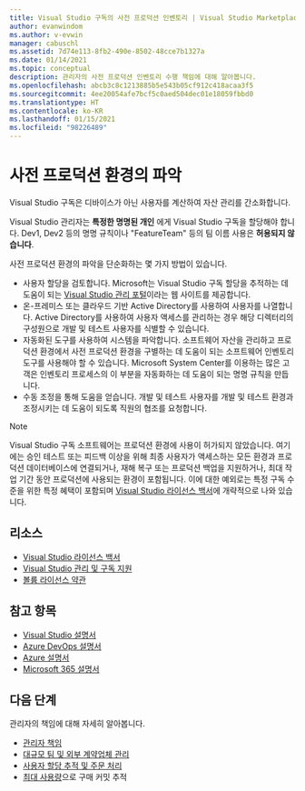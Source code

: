 ```yaml
---
title: Visual Studio 구독의 사전 프로덕션 인벤토리 | Visual Studio Marketplace
author: evanwindom
ms.author: v-evwin
manager: cabuschl
ms.assetid: 7d74e113-8fb2-490e-8502-48cce7b1327a
ms.date: 01/14/2021
ms.topic: conceptual
description: 관리자의 사전 프로덕션 인벤토리 수행 책임에 대해 알아봅니다.
ms.openlocfilehash: abcb3c8c1213885b5e543b05cf912c418acaa3f5
ms.sourcegitcommit: 4ee20054afe7bcf5c0aed504dec01e18059fbbd0
ms.translationtype: HT
ms.contentlocale: ko-KR
ms.lasthandoff: 01/15/2021
ms.locfileid: "98226489"
---
```

# <a name="inventory-of-pre-production-environment"></a>사전 프로덕션 환경의 파악
Visual Studio 구독은 디바이스가 아닌 사용자를 계산하여 자산 관리를 간소화합니다.

Visual Studio 관리자는 **특정한 명명된 개인** 에게 Visual Studio 구독을 할당해야 합니다. Dev1, Dev2 등의 명명 규칙이나 "FeatureTeam" 등의 팀 이름 사용은 **허용되지 않습니다**.

사전 프로덕션 환경의 파악을 단순화하는 몇 가지 방법이 있습니다.
- 사용자 할당을 검토합니다. Microsoft는 Visual Studio 구독 할당을 추적하는 데 도움이 되는 [Visual Studio 관리 포털](https://manage.visualstudio.com/)이라는 웹 사이트를 제공합니다.
- 온-프레미스 또는 클라우드 기반 Active Directory를 사용하여 사용자를 나열합니다. Active Directory를 사용하여 사용자 액세스를 관리하는 경우 해당 디렉터리의 구성원으로 개발 및 테스트 사용자를 식별할 수 있습니다.
- 자동화된 도구를 사용하여 시스템을 파악합니다. 소프트웨어 자산을 관리하고 프로덕션 환경에서 사전 프로덕션 환경을 구별하는 데 도움이 되는 소프트웨어 인벤토리 도구를 사용해야 할 수 있습니다. Microsoft System Center를 이용하는 많은 고객은 인벤토리 프로세스의 이 부분을 자동화하는 데 도움이 되는 명명 규칙을 만듭니다.
- 수동 조정을 통해 도움을 얻습니다. 개발 및 테스트 사용자를 개발 및 테스트 환경과 조정시키는 데 도움이 되도록 직원의 협조를 요청합니다.

> [!NOTE]
> Visual Studio 구독 소프트웨어는 프로덕션 환경에 사용이 허가되지 않았습니다. 여기에는 승인 테스트 또는 피드백 이상을 위해 최종 사용자가 액세스하는 모든 환경과 프로덕션 데이터베이스에 연결되거나, 재해 복구 또는 프로덕션 백업을 지원하거나, 최대 작업 기간 동안 프로덕션에 사용되는 환경이 포함됩니다. 이에 대한 예외로는 특정 구독 수준을 위한 특정 혜택이 포함되며 [Visual Studio 라이선스 백서](https://aka.ms/vslicensing)에 개략적으로 나와 있습니다.  

## <a name="resources"></a>리소스
- [Visual Studio 라이선스 백서](https://visualstudio.microsoft.com/wp-content/uploads/2019/06/Visual-Studio-Licensing-Whitepaper-May-2019.pdf)
- [Visual Studio 관리 및 구독 지원](https://visualstudio.microsoft.com/support/support-overview-vs)
- [볼륨 라이선스 약관](https://www.microsoft.com/licensing/product-licensing/products.aspx)

## <a name="see-also"></a>참고 항목
- [Visual Studio 설명서](/visualstudio/)
- [Azure DevOps 설명서](/azure/devops/)
- [Azure 설명서](/azure/)
- [Microsoft 365 설명서](/microsoft-365/)

## <a name="next-steps"></a>다음 단계
관리자의 책임에 대해 자세히 알아봅니다.
- [관리자 책임](admin-responsibilities.md)
- [대규모 팀 및 외부 계약업체 관리](manage-teams.md)
- [사용자 할당 추적 및 주문 처리](assignments-orders.md)
- [최대 사용량](maximum-usage.md)으로 구매 커밋 추적